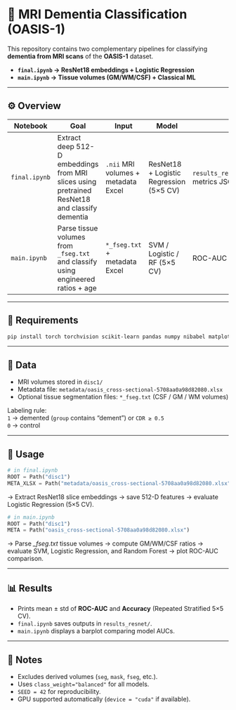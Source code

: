 # 🧠 MRI Dementia Classification (OASIS-1)

This repository contains two complementary pipelines for classifying **dementia from MRI scans** of the **OASIS-1** dataset.

- **`final.ipynb` → ResNet18 embeddings + Logistic Regression**  
- **`main.ipynb` → Tissue volumes (GM/WM/CSF) + Classical ML**

---

## ⚙️ Overview

| Notebook | Goal | Input | Model | Output |
|-----------|------|--------|--------|---------|
| `final.ipynb` | Extract deep 512-D embeddings from MRI slices using pretrained ResNet18 and classify dementia | `.nii` MRI volumes + metadata Excel | ResNet18 + Logistic Regression (5×5 CV) | `results_resnet/resnet_embeddings.csv`, metrics JSON |
| `main.ipynb` | Parse tissue volumes from `_fseg.txt` and classify using engineered ratios + age | `*_fseg.txt` + metadata Excel | SVM / Logistic / RF (5×5 CV) | ROC-AUC comparison plot |

---

## 🧩 Requirements

```bash
pip install torch torchvision scikit-learn pandas numpy nibabel matplotlib seaborn tqdm joblib openpyxl
```

---

## 📁 Data

- MRI volumes stored in `disc1/`  
- Metadata file: `metadata/oasis_cross-sectional-5708aa0a98d82080.xlsx`  
- Optional tissue segmentation files: `*_fseg.txt` (CSF / GM / WM volumes)

Labeling rule:  
`1` → demented (`group` contains “dement”) or `CDR ≥ 0.5`  
`0` → control

---

## 🚀 Usage

```python
# in final.ipynb
ROOT = Path("disc1")
META_XLSX = Path("metadata/oasis_cross-sectional-5708aa0a98d82080.xlsx")
```
→ Extract ResNet18 slice embeddings → save 512-D features → evaluate Logistic Regression (5×5 CV).

```python
# in main.ipynb
ROOT = Path("disc1")
META = Path("oasis_cross-sectional-5708aa0a98d82080.xlsx")
```
→ Parse *_fseg.txt* tissue volumes → compute GM/WM/CSF ratios → evaluate SVM, Logistic Regression, and Random Forest → plot ROC-AUC comparison.

---

## 📊 Results

- Prints mean ± std of **ROC-AUC** and **Accuracy** (Repeated Stratified 5×5 CV).  
- `final.ipynb` saves outputs in `results_resnet/`.  
- `main.ipynb` displays a barplot comparing model AUCs.

---

## 🧠 Notes

- Excludes derived volumes (`seg`, `mask`, `fseg`, etc.).  
- Uses `class_weight="balanced"` for all models.  
- `SEED = 42` for reproducibility.  
- GPU supported automatically (`device = "cuda"` if available).
